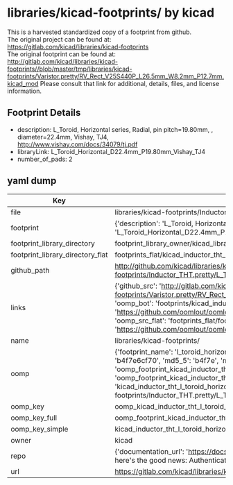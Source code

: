 # libraries/kicad-footprints/ by kicad  
This is a harvested standardized copy of a footprint from github.  
The original project can be found at:  
https://gitlab.com/kicad/libraries/kicad-footprints  
The original footprint can be found at:
http://gitlab.com/kicad/libraries/kicad-footprints//blob/master/tmp/libraries/kicad-footprints/Varistor.pretty/RV_Rect_V25S440P_L26.5mm_W8.2mm_P12.7mm.kicad_mod
Please consult that link for additional, details, files, and license information.  
## Footprint Details
* description: L_Toroid, Horizontal series, Radial, pin pitch=19.80mm, , diameter=22.4mm, Vishay, TJ4, http://www.vishay.com/docs/34079/tj.pdf  
* libraryLink: L_Toroid_Horizontal_D22.4mm_P19.80mm_Vishay_TJ4  
* number_of_pads: 2  
## yaml dump  
| Key | Value |  
| --- | --- |  
| file | libraries/kicad-footprints/Inductor_THT.pretty/L_Toroid_Horizontal_D22.4mm_P19.80mm_Vishay_TJ4.kicad_mod |  
| footprint | {'description': 'L_Toroid, Horizontal series, Radial, pin pitch=19.80mm, , diameter=22.4mm, Vishay, TJ4, http://www.vishay.com/docs/34079/tj.pdf', 'libraryLink': 'L_Toroid_Horizontal_D22.4mm_P19.80mm_Vishay_TJ4', 'number_of_pads': 2} |  
| footprint_library_directory | footprint_library_owner/kicad_libraries/kicad-footprints/ |  
| footprint_library_directory_flat | footprints_flat/kicad_inductor_tht_l_toroid_horizontal_d22_4mm_p19_80mm_vishay_tj4/working |  
| github_path | http://github.com/kicad/libraries/kicad-footprints//blob/master/tmp/libraries/kicad-footprints/Inductor_THT.pretty/L_Toroid_Horizontal_D22.4mm_P19.80mm_Vishay_TJ4.kicad_mod |  
| links | {'github_src': 'http://gitlab.com/kicad/libraries/kicad-footprints//blob/master/tmp/libraries/kicad-footprints/Varistor.pretty/RV_Rect_V25S440P_L26.5mm_W8.2mm_P12.7mm.kicad_mod', 'github_src_repo': 'https://gitlab.com/kicad/libraries/kicad-footprints', 'oomp_bot': 'footprints/kicad_inductor_tht_l_toroid_horizontal_d22_4mm_p19_80mm_vishay_tj4/working', 'oomp_bot_github': 'https://github.com/oomlout/oomlout_oomp_footprint_bot/tree/main/footprints/kicad_inductor_tht_l_toroid_horizontal_d22_4mm_p19_80mm_vishay_tj4/working', 'oomp_src_flat': 'footprints_flat/footprints_flat/kicad_inductor_tht_l_toroid_horizontal_d22_4mm_p19_80mm_vishay_tj4/working', 'oomp_src_flat_github': 'https://github.com/oomlout/oomlout_oomp_footprint_src/tree/main/footprints_flat/kicad_inductor_tht_l_toroid_horizontal_d22_4mm_p19_80mm_vishay_tj4/working'} |  
| name | libraries/kicad-footprints/ |  
| oomp | {'footprint_name': 'l_toroid_horizontal_d22_4mm_p19_80mm_vishay_tj4', 'library_name': 'inductor_tht', 'md5': 'b4f7e6cf701edf4a778d0af6fb44e961', 'md5_10': 'b4f7e6cf70', 'md5_5': 'b4f7e', 'md5_6': 'b4f7e6', 'oomp_key': 'oomp_kicad_inductor_tht_l_toroid_horizontal_d22_4mm_p19_80mm_vishay_tj4', 'oomp_key_extra': 'oomp_footprint_kicad_inductor_tht_l_toroid_horizontal_d22_4mm_p19_80mm_vishay_tj4', 'oomp_key_full': 'oomp_footprint_kicad_inductor_tht_l_toroid_horizontal_d22_4mm_p19_80mm_vishay_tj4_b4f7e6', 'oomp_key_simple': 'kicad_inductor_tht_l_toroid_horizontal_d22_4mm_p19_80mm_vishay_tj4', 'original_filename': 'libraries/kicad-footprints/Inductor_THT.pretty/L_Toroid_Horizontal_D22.4mm_P19.80mm_Vishay_TJ4.kicad_mod', 'owner_name': 'kicad'} |  
| oomp_key | oomp_kicad_inductor_tht_l_toroid_horizontal_d22_4mm_p19_80mm_vishay_tj4 |  
| oomp_key_full | oomp_footprint_kicad_inductor_tht_l_toroid_horizontal_d22_4mm_p19_80mm_vishay_tj4 |  
| oomp_key_simple | kicad_inductor_tht_l_toroid_horizontal_d22_4mm_p19_80mm_vishay_tj4 |  
| owner | kicad |  
| repo | {'documentation_url': 'https://docs.github.com/rest/overview/resources-in-the-rest-api#rate-limiting', 'message': "API rate limit exceeded for 84.66.173.59. (But here's the good news: Authenticated requests get a higher rate limit. Check out the documentation for more details.)"} |  
| url | https://gitlab.com/kicad/libraries/kicad-footprints |  

